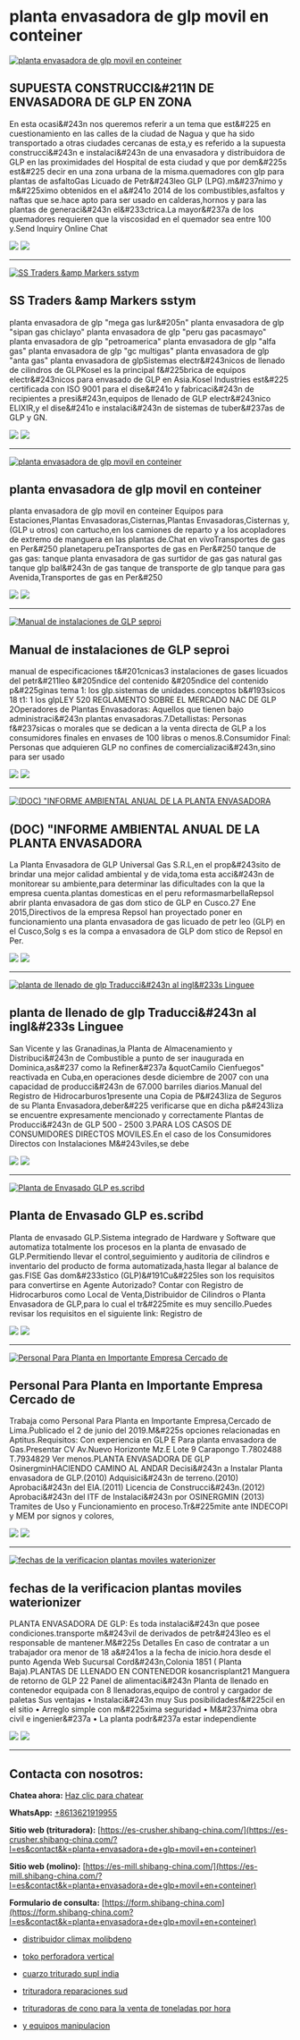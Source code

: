 # planta envasadora de glp movil en conteiner

<a href="https://swt.shibang-china.com/?l=es&img&k=planta+envasadora+de+glp+movil+en+conteiner" target="_blank">![planta envasadora de glp movil en conteiner](http://static.shibang-china.com/all-800x300/303.jpg)</a>

## SUPUESTA CONSTRUCCI&#211N DE ENVASADORA DE GLP EN ZONA
En esta ocasi&#243n nos queremos referir a un tema que est&#225 en cuestionamiento en las calles de la ciudad de Nagua y que ha sido transportado a otras ciudades cercanas de esta,y es referido a la supuesta construcci&#243n e instalaci&#243n de una envasadora y distribuidora de GLP en las proximidades del Hospital de esta ciudad y que por dem&#225s est&#225 decir en una zona urbana de la misma.quemadores con glp para plantas de asfaltoGas Licuado de Petr&#243leo GLP (LPG).m&#237nimo y m&#225ximo obtenidos en el a&#241o 2014 de los combustibles,asfaltos y naftas que se.hace apto para ser usado en calderas,hornos y para las plantas de generaci&#243n el&#233ctrica.La mayor&#237a de los quemadores requieren que la viscosidad en el quemador sea entre 100 y.Send Inquiry Online Chat


<a href="https://whatsapp.shibangsoft.com/WhatsApp.php" target="_blank" title="WhatsApp">![](http://static.shibang-china.com/icon/whatsapp.png)</a> <a href="https://swt.shibang-china.com/?l=es&icon&k=planta+envasadora+de+glp+movil+en+conteiner" target="_blank">![](http://static.shibang-china.com/icon/chat-es.png)</a>

---

<a href="https://swt.shibang-china.com/?l=es&img&k=planta+envasadora+de+glp+movil+en+conteiner" target="_blank">![SS Traders &amp Markers sstym](http://static.shibang-china.com/all-800x300/818.jpg)</a>

## SS Traders &amp Markers sstym
planta envasadora de glp "mega gas lur&#205n" planta envasadora de glp "sipan gas chiclayo" planta envasadora de glp "peru gas pacasmayo" planta envasadora de glp "petroamerica" planta envasadora de glp "alfa gas" planta envasadora de glp "gc multigas" planta envasadora de glp "anta gas" planta envasadora de glpSistemas electr&#243nicos de llenado de cilindros de GLPKosel es la principal f&#225brica de equipos electr&#243nicos para envasado de GLP en Asia.Kosel Industries est&#225 certificada con ISO 9001 para el dise&#241o y fabricaci&#243n de recipientes a presi&#243n,equipos de llenado de GLP electr&#243nico ELIXIR,y el dise&#241o e instalaci&#243n de sistemas de tuber&#237as de GLP y GN.


<a href="https://whatsapp.shibangsoft.com/WhatsApp.php" target="_blank" title="WhatsApp">![](http://static.shibang-china.com/icon/whatsapp.png)</a> <a href="https://swt.shibang-china.com/?l=es&icon&k=planta+envasadora+de+glp+movil+en+conteiner" target="_blank">![](http://static.shibang-china.com/icon/chat-es.png)</a>

---

<a href="https://swt.shibang-china.com/?l=es&img&k=planta+envasadora+de+glp+movil+en+conteiner" target="_blank">![planta envasadora de glp movil en conteiner](http://static.shibang-china.com/all-800x300/617.jpg)</a>

## planta envasadora de glp movil en conteiner
planta envasadora de glp movil en conteiner Equipos para Estaciones,Plantas Envasadoras,Cisternas,Plantas Envasadoras,Cisternas y,(GLP u otros) con cartucho,en los camiones de reparto y a los acopladores de extremo de manguera en las plantas de.Chat en vivoTransportes de gas en Per&#250 planetaperu.peTransportes de gas en Per&#250 tanque de gas gas: tanque planta envasadora de gas surtidor de gas gas natural gas tanque glp bal&#243n de gas tanque de transporte de glp tanque para gas Avenida,Transportes de gas en Per&#250


<a href="https://whatsapp.shibangsoft.com/WhatsApp.php" target="_blank" title="WhatsApp">![](http://static.shibang-china.com/icon/whatsapp.png)</a> <a href="https://swt.shibang-china.com/?l=es&icon&k=planta+envasadora+de+glp+movil+en+conteiner" target="_blank">![](http://static.shibang-china.com/icon/chat-es.png)</a>

---

<a href="https://swt.shibang-china.com/?l=es&img&k=planta+envasadora+de+glp+movil+en+conteiner" target="_blank">![Manual de instalaciones de GLP seproi](http://static.shibang-china.com/all-800x300/17.jpg)</a>

## Manual de instalaciones de GLP seproi
manual de especificaciones t&#201cnicas3 instalaciones de gases licuados del petr&#211leo &#205ndice del contenido &#205ndice del contenido p&#225ginas tema 1: los glp.sistemas de unidades.conceptos b&#193sicos 18 t1: 1 los glpLEY 520 REGLAMENTO SOBRE EL MERCADO NAC DE GLP 2Operadores de Plantas Envasadoras: Aquellos que tienen bajo administraci&#243n plantas envasadoras.7.Detallistas: Personas f&#237sicas o morales que se dedican a la venta directa de GLP a los consumidores finales en envases de 100 libras o menos.8.Consumidor Final: Personas que adquieren GLP no confines de comercializaci&#243n,sino para ser usado


<a href="https://whatsapp.shibangsoft.com/WhatsApp.php" target="_blank" title="WhatsApp">![](http://static.shibang-china.com/icon/whatsapp.png)</a> <a href="https://swt.shibang-china.com/?l=es&icon&k=planta+envasadora+de+glp+movil+en+conteiner" target="_blank">![](http://static.shibang-china.com/icon/chat-es.png)</a>

---

<a href="https://swt.shibang-china.com/?l=es&img&k=planta+envasadora+de+glp+movil+en+conteiner" target="_blank">![(DOC) "INFORME AMBIENTAL ANUAL DE LA PLANTA ENVASADORA](http://static.shibang-china.com/all-800x300/873.jpg)</a>

## (DOC) "INFORME AMBIENTAL ANUAL DE LA PLANTA ENVASADORA
La Planta Envasadora de GLP Universal Gas S.R.L,en el prop&#243sito de brindar una mejor calidad ambiental y de vida,toma esta acci&#243n de monitorear su ambiente,para determinar las dificultades con la que la empresa cuenta.plantas domesticas en el peru reformasmarbellaRepsol abrir planta envasadora de gas dom stico de GLP en Cusco.27 Ene 2015,Directivos de la empresa Repsol han proyectado poner en funcionamiento una planta envasadora de gas licuado de petr leo (GLP) en el Cusco,Solg s es la compa a envasadora de GLP dom stico de Repsol en Per.


<a href="https://whatsapp.shibangsoft.com/WhatsApp.php" target="_blank" title="WhatsApp">![](http://static.shibang-china.com/icon/whatsapp.png)</a> <a href="https://swt.shibang-china.com/?l=es&icon&k=planta+envasadora+de+glp+movil+en+conteiner" target="_blank">![](http://static.shibang-china.com/icon/chat-es.png)</a>

---

<a href="https://swt.shibang-china.com/?l=es&img&k=planta+envasadora+de+glp+movil+en+conteiner" target="_blank">![planta de llenado de glp Traducci&#243n al ingl&#233s Linguee](http://static.shibang-china.com/all-800x300/135.jpg)</a>

## planta de llenado de glp Traducci&#243n al ingl&#233s Linguee
San Vicente y las Granadinas,la Planta de Almacenamiento y Distribuci&#243n de Combustible a punto de ser inaugurada en Dominica,as&#237 como la Refiner&#237a &quotCamilo Cienfuegos" reactivada en Cuba,en operaciones desde diciembre de 2007 con una capacidad de producci&#243n de 67.000 barriles diarios.Manual del Registro de Hidrocarburos1presente una Copia de P&#243liza de Seguros de su Planta Envasadora,deber&#225 verificarse que en dicha p&#243liza se encuentre expresamente mencionado y correctamente Plantas de Producci&#243n de GLP 500 ‐ 2500 3.PARA LOS CASOS DE CONSUMIDORES DIRECTOS MOVILES.En el caso de los Consumidores Directos con Instalaciones M&#243viles,se debe


<a href="https://whatsapp.shibangsoft.com/WhatsApp.php" target="_blank" title="WhatsApp">![](http://static.shibang-china.com/icon/whatsapp.png)</a> <a href="https://swt.shibang-china.com/?l=es&icon&k=planta+envasadora+de+glp+movil+en+conteiner" target="_blank">![](http://static.shibang-china.com/icon/chat-es.png)</a>

---

<a href="https://swt.shibang-china.com/?l=es&img&k=planta+envasadora+de+glp+movil+en+conteiner" target="_blank">![Planta de Envasado GLP es.scribd](http://static.shibang-china.com/all-800x300/1387.jpg)</a>

## Planta de Envasado GLP es.scribd
Planta de envasado GLP.Sistema integrado de Hardware y Software que automatiza totalmente los procesos en la planta de envasado de GLP.Permitiendo llevar el control,seguimiento y auditoria de cilindros e inventario del producto de forma automatizada,hasta llegar al balance de gas.FISE Gas dom&#233stico (GLP)&#191Cu&#225les son los requisitos para convertirse en Agente Autorizado? Contar con Registro de Hidrocarburos como Local de Venta,Distribuidor de Cilindros o Planta Envasadora de GLP,para lo cual el tr&#225mite es muy sencillo.Puedes revisar los requisitos en el siguiente link: Registro de


<a href="https://whatsapp.shibangsoft.com/WhatsApp.php" target="_blank" title="WhatsApp">![](http://static.shibang-china.com/icon/whatsapp.png)</a> <a href="https://swt.shibang-china.com/?l=es&icon&k=planta+envasadora+de+glp+movil+en+conteiner" target="_blank">![](http://static.shibang-china.com/icon/chat-es.png)</a>

---

<a href="https://swt.shibang-china.com/?l=es&img&k=planta+envasadora+de+glp+movil+en+conteiner" target="_blank">![Personal Para Planta en Importante Empresa Cercado de](http://static.shibang-china.com/all-800x300/344.jpg)</a>

## Personal Para Planta en Importante Empresa Cercado de
Trabaja como Personal Para Planta en Importante Empresa,Cercado de Lima.Publicado el 2 de junio del 2019.M&#225s opciones relacionadas en Aptitus.Requisitos: Con experiencia en GLP E Para planta envasadora de Gas.Presentar CV Av.Nuevo Horizonte Mz.E Lote 9 Carapongo T.7802488 T.7934829 Ver menos.PLANTA ENVASADORA DE GLP OsinergminHACIENDO CAMINO AL ANDAR Decisi&#243n a Instalar Planta envasadora de GLP.(2010) Adquisici&#243n de terreno.(2010) Aprobaci&#243n del EIA.(2011) Licencia de Construcci&#243n.(2012) Aprobaci&#243n del ITF de Instalaci&#243n por OSINERGMIN (2013) Tramites de Uso y Funcionamiento en proceso.Tr&#225mite ante INDECOPI y MEM por signos y colores,


<a href="https://whatsapp.shibangsoft.com/WhatsApp.php" target="_blank" title="WhatsApp">![](http://static.shibang-china.com/icon/whatsapp.png)</a> <a href="https://swt.shibang-china.com/?l=es&icon&k=planta+envasadora+de+glp+movil+en+conteiner" target="_blank">![](http://static.shibang-china.com/icon/chat-es.png)</a>

---

<a href="https://swt.shibang-china.com/?l=es&img&k=planta+envasadora+de+glp+movil+en+conteiner" target="_blank">![fechas de la verificacion plantas moviles waterionizer](http://static.shibang-china.com/all-800x300/413.jpg)</a>

## fechas de la verificacion plantas moviles waterionizer
PLANTA ENVASADORA DE GLP: Es toda instalaci&#243n que posee condiciones.transporte m&#243vil de derivados de petr&#243leo es el responsable de mantener.M&#225s Detalles En caso de contratar a un trabajador ora menor de 18 a&#241os a la fecha de inicio.hora desde el punto Agenda Web Sucursal Cord&#243n,Colonia 1851 ( Planta Baja).PLANTAS DE LLENADO EN CONTENEDOR kosancrisplant21 Manguera de retorno de GLP 22 Panel de alimentaci&#243n Planta de llenado en contenedor equipada con 8 llenadoras,equipo de control y cargador de paletas Sus ventajas • Instalaci&#243n muy Sus posibilidadesf&#225cil en el sitio • Arreglo simple con m&#225xima seguridad • M&#237nima obra civil e ingenier&#237a • La planta podr&#237a estar independiente


<a href="https://whatsapp.shibangsoft.com/WhatsApp.php" target="_blank" title="WhatsApp">![](http://static.shibang-china.com/icon/whatsapp.png)</a> <a href="https://swt.shibang-china.com/?l=es&icon&k=planta+envasadora+de+glp+movil+en+conteiner" target="_blank">![](http://static.shibang-china.com/icon/chat-es.png)</a>

---
## Contacta con nosotros:

**Chatea ahora:** [Haz clic para chatear](https://swt.shibang-china.com?l=es&contact&k=planta+envasadora+de+glp+movil+en+conteiner)

**WhatsApp:**  [+8613621919955](https://whatsapp.shibangsoft.com/WhatsApp.php)

**Sitio web (trituradora):** [https://es-crusher.shibang-china.com/](https://es-crusher.shibang-china.com/?l=es&contact&k=planta+envasadora+de+glp+movil+en+conteiner)

**Sitio web (molino):** [https://es-mill.shibang-china.com/](https://es-mill.shibang-china.com/?l=es&contact&k=planta+envasadora+de+glp+movil+en+conteiner)

**Formulario de consulta:** [https://form.shibang-china.com](https://form.shibang-china.com?l=es&contact&k=planta+envasadora+de+glp+movil+en+conteiner)

* [distribuidor climax molibdeno](../68/distribuidor%20climax%20molibdeno.md)

* [toko perforadora vertical](../79/toko%20perforadora%20vertical.md)

* [cuarzo triturado supl india](../77/cuarzo%20triturado%20supl%20india.md)

* [trituradora reparaciones sud](../76/trituradora%20reparaciones%20sud.md)

* [trituradoras de cono para la venta de toneladas por hora](../78/trituradoras%20de%20cono%20para%20la%20venta%20de%20toneladas%20por%20hora.md)

* [y equipos manipulacion](../75/y%20equipos%20manipulacion.md)